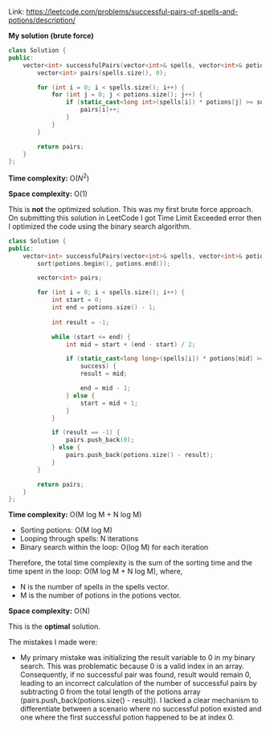 Link: https://leetcode.com/problems/successful-pairs-of-spells-and-potions/description/

**My solution (brute force)**

```cpp
class Solution {
public:
    vector<int> successfulPairs(vector<int>& spells, vector<int>& potions, long long success) {
        vector<int> pairs(spells.size(), 0);

        for (int i = 0; i < spells.size(); i++) {
            for (int j = 0; j < potions.size(); j++) {
                if (static_cast<long int>(spells[i]) * potions[j] >= success) {
                    pairs[i]++;
                }
            }
        }

        return pairs;
    }
};
```

**Time complexity:** O($N^{2}$)  

**Space complexity:** O(1)

This is **not** the optimized solution. This was my first brute force approach. On submitting this solution in LeetCode I got Time Limit Exceeded error then I optimized the code using the binary search algorithm.

```cpp
class Solution {
public:
    vector<int> successfulPairs(vector<int>& spells, vector<int>& potions, long long success) {
        sort(potions.begin(), potions.end());

        vector<int> pairs;

        for (int i = 0; i < spells.size(); i++) {
            int start = 0;
            int end = potions.size() - 1;
            
            int result = -1;

            while (start <= end) {
                int mid = start + (end - start) / 2;

                if (static_cast<long long>(spells[i]) * potions[mid] >=
                    success) {
                    result = mid;

                    end = mid - 1;
                } else {
                    start = mid + 1;
                }
            }

            if (result == -1) {
                pairs.push_back(0);
            } else {
                pairs.push_back(potions.size() - result);
            }
        }

        return pairs;
    }
};
```

**Time complexity:** O(M log M + N log M)
- Sorting potions: O(M log M)  
- Looping through spells: N iterations  
- Binary search within the loop: O(log M) for each iteration  

Therefore, the total time complexity is the sum of the sorting time and the time spent in the loop: O(M log M + N log M), where,
- N is the number of spells in the spells vector.
- M is the number of potions in the potions vector.

**Space complexity:** O(N) 

This is the **optimal** solution.

The mistakes I made were:
- My primary mistake was initializing the result variable to 0 in my binary search. This was problematic because 0 is a valid index in an array. Consequently, if no successful pair was found, result would remain 0, leading to an incorrect calculation of the number of successful pairs by subtracting 0 from the total length of the potions array (pairs.push_back(potions.size() - result)). I lacked a clear mechanism to differentiate between a scenario where no successful potion existed and one where the first successful potion happened to be at index 0.